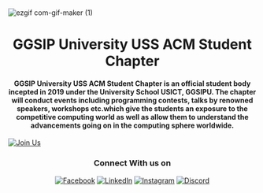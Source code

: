 
<br />![ezgif com-gif-maker (1)](https://user-images.githubusercontent.com/86939391/180610616-066b0b65-c07f-4575-b781-453481e0e0a5.gif)
<h1 align="center"> GGSIP University USS ACM Student Chapter </h1>
<h4 align="center">GGSIP University USS ACM Student Chapter is an official student body incepted in 2019 under the University School USICT, GGSIPU. The chapter will conduct events including programming contests, talks by renowned speakers, workshops etc.which give the students an exposure to the competitive computing world as well as allow them to understand the advancements going on in the computing sphere worldwide. </h4>

[![Join Us](https://img.shields.io/badge/Join%20Us-GGSIP%20University%20USS%20ACM%20Student%20Chapter-blue)](https://usict.acm.org/)

<div align="center">
<h3>Connect With us on</h3>
<a href="https://www.facebook.com/acmusict" target="_blank"><img alt="Facebook" src="https://img.shields.io/badge/facebook-%231DA1F2.svg?&style=for-the-badge&logo=facebook&logoColor=white" /></a>
<a href="https://www.linkedin.com/company/acmusict/" target="_blank"><img alt="LinkedIn" src="https://img.shields.io/badge/linkedin-%230077B5.svg?&style=for-the-badge&logo=linkedin&logoColor=white" /></a>
<a href="https://www.instagram.com/acmusict/" target="_blank"><img alt="Instagram" src="https://img.shields.io/badge/instagram-%FF69B4.svg?&style=for-the-badge&logo=instagram&logoColor=white&color=cd486b" /></a>
<a href="https://discord.com/invite/fbAJs85rzT" target="_blank"><img alt="Discord" src="https://img.shields.io/badge/discord-%231DA1F3.svg?&style=for-the-badge&logo=discord&logoColor=white" /></a>
</div>
